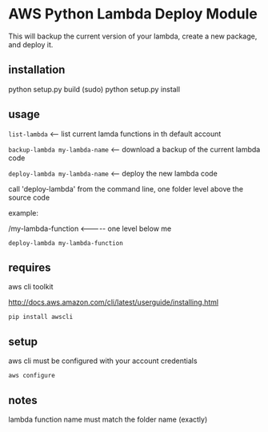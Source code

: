 AWS Python Lambda Deploy Module
=========================


This will backup the current version of your lambda, create a new package, and deploy it.


installation
-----------------


python setup.py build 
(sudo) python setup.py install



usage
------------------

`list-lambda` <-- list current lamda functions in th default account

`backup-lambda my-lambda-name` <-- download a backup of the current lambda code

`deploy-lambda my-lambda-name` <-- deploy the new lambda code


call 'deploy-lambda' from the command line, one folder level above the source code

example:

/my-lambda-function <----- one level below me

`deploy-lambda my-lambda-function`


requires
------------------

aws cli toolkit

http://docs.aws.amazon.com/cli/latest/userguide/installing.html

`pip install awscli`


setup
------------------

aws cli must be configured with your account credentials

`aws configure`

notes
------------------
lambda function name must match the folder name (exactly)